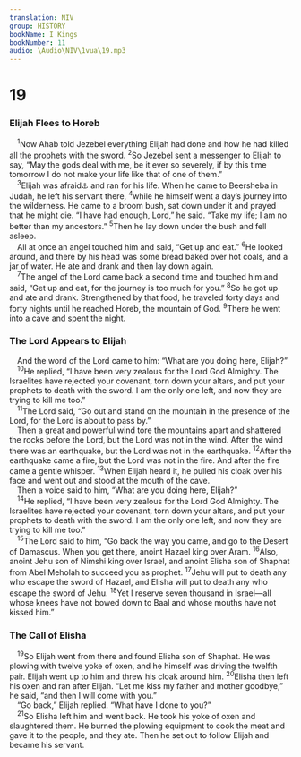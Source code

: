 ```yaml
---
translation: NIV
group: HISTORY
bookName: I Kings 
bookNumber: 11
audio: \Audio\NIV\1vua\19.mp3
---
```


<div class="title"><h1>19</h1><h3>Elijah Flees to Horeb </h3></div>
<span class="verse 1vua_19_1"> <sup>1</sup>Now Ahab told Jezebel everything Elijah had done and how he had killed all the prophets with the sword. </span>
<span class="verse 1vua_19_2"><sup>2</sup>So Jezebel sent a messenger to Elijah to say, “May the gods deal with me, be it ever so severely, if by this time tomorrow I do not make your life like that of one of them.” <br/></span>
<span class="verse 1vua_19_3"> <sup>3</sup>Elijah was afraid<a data-toggle="tooltip" data-placement="bottom" title="Or Elijah saw">⚓</a> and ran for his life. When he came to Beersheba in Judah, he left his servant there, </span>
<span class="verse 1vua_19_4"><sup>4</sup>while he himself went a day’s journey into the wilderness. He came to a broom bush, sat down under it and prayed that he might die. “I have had enough, Lord,” he said. “Take my life; I am no better than my ancestors.” </span>
<span class="verse 1vua_19_5"><sup>5</sup>Then he lay down under the bush and fell asleep. <br/> All at once an angel touched him and said, “Get up and eat.” </span>
<span class="verse 1vua_19_6"><sup>6</sup>He looked around, and there by his head was some bread baked over hot coals, and a jar of water. He ate and drank and then lay down again. <br/></span>
<span class="verse 1vua_19_7"> <sup>7</sup>The angel of the Lord came back a second time and touched him and said, “Get up and eat, for the journey is too much for you.” </span>
<span class="verse 1vua_19_8"><sup>8</sup>So he got up and ate and drank. Strengthened by that food, he traveled forty days and forty nights until he reached Horeb, the mountain of God. </span>
<span class="verse 1vua_19_9"><sup>9</sup>There he went into a cave and spent the night. <br/></span>
<div class="title"><h3>The Lord Appears to Elijah </h3></div>
<span class="verse 1vua_19_9"> And the word of the Lord came to him: “What are you doing here, Elijah?” <br/></span>
<span class="verse 1vua_19_10"> <sup>10</sup>He replied, “I have been very zealous for the Lord God Almighty. The Israelites have rejected your covenant, torn down your altars, and put your prophets to death with the sword. I am the only one left, and now they are trying to kill me too.” <br/></span>
<span class="verse 1vua_19_11"> <sup>11</sup>The Lord said, “Go out and stand on the mountain in the presence of the Lord, for the Lord is about to pass by.” <br/> Then a great and powerful wind tore the mountains apart and shattered the rocks before the Lord, but the Lord was not in the wind. After the wind there was an earthquake, but the Lord was not in the earthquake. </span>
<span class="verse 1vua_19_12"><sup>12</sup>After the earthquake came a fire, but the Lord was not in the fire. And after the fire came a gentle whisper. </span>
<span class="verse 1vua_19_13"><sup>13</sup>When Elijah heard it, he pulled his cloak over his face and went out and stood at the mouth of the cave. <br/> Then a voice said to him, “What are you doing here, Elijah?” <br/></span>
<span class="verse 1vua_19_14"> <sup>14</sup>He replied, “I have been very zealous for the Lord God Almighty. The Israelites have rejected your covenant, torn down your altars, and put your prophets to death with the sword. I am the only one left, and now they are trying to kill me too.” <br/></span>
<span class="verse 1vua_19_15"> <sup>15</sup>The Lord said to him, “Go back the way you came, and go to the Desert of Damascus. When you get there, anoint Hazael king over Aram. </span>
<span class="verse 1vua_19_16"><sup>16</sup>Also, anoint Jehu son of Nimshi king over Israel, and anoint Elisha son of Shaphat from Abel Meholah to succeed you as prophet. </span>
<span class="verse 1vua_19_17"><sup>17</sup>Jehu will put to death any who escape the sword of Hazael, and Elisha will put to death any who escape the sword of Jehu. </span>
<span class="verse 1vua_19_18"><sup>18</sup>Yet I reserve seven thousand in Israel—all whose knees have not bowed down to Baal and whose mouths have not kissed him.” <br/></span>
<div class="title"><h3>The Call of Elisha </h3></div>
<span class="verse 1vua_19_19"> <sup>19</sup>So Elijah went from there and found Elisha son of Shaphat. He was plowing with twelve yoke of oxen, and he himself was driving the twelfth pair. Elijah went up to him and threw his cloak around him. </span>
<span class="verse 1vua_19_20"><sup>20</sup>Elisha then left his oxen and ran after Elijah. “Let me kiss my father and mother goodbye,” he said, “and then I will come with you.” <br/> “Go back,” Elijah replied. “What have I done to you?” <br/></span>
<span class="verse 1vua_19_21"> <sup>21</sup>So Elisha left him and went back. He took his yoke of oxen and slaughtered them. He burned the plowing equipment to cook the meat and gave it to the people, and they ate. Then he set out to follow Elijah and became his servant. <br/></span>
